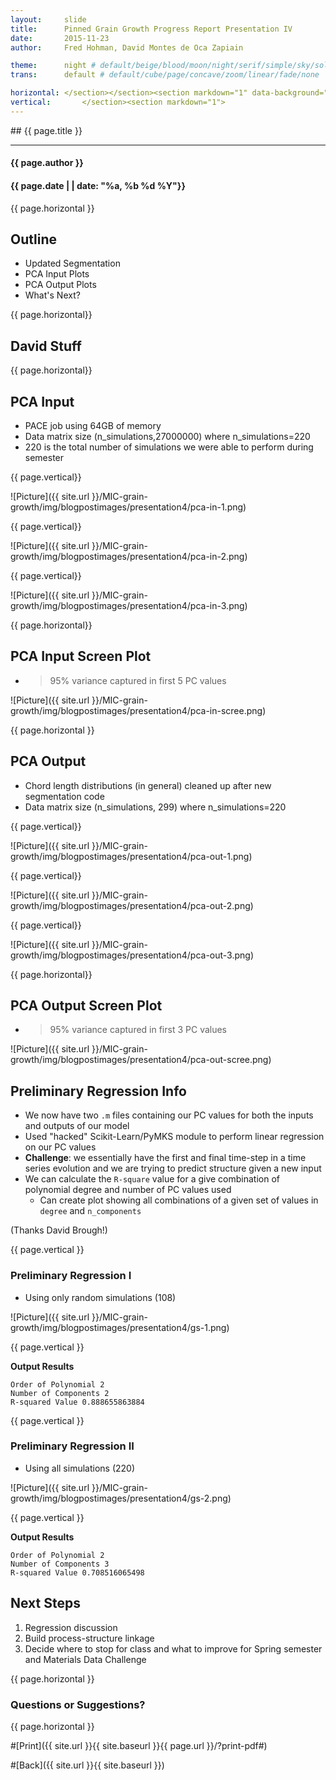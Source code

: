 ```yaml
---
layout:     slide
title:     	Pinned Grain Growth Progress Report Presentation IV
date:      	2015-11-23
author:     Fred Hohman, David Montes de Oca Zapiain

theme:		night # default/beige/blood/moon/night/serif/simple/sky/solarized
trans:		default # default/cube/page/concave/zoom/linear/fade/none

horizontal:	</section></section><section markdown="1" data-background="http://ahmetcecen.github.io/project-pages/img/slidebackground.png"><section markdown="1">
vertical:		</section><section markdown="1">
---
```

<section markdown="1" data-background="http://ahmetcecen.github.io/project-pages/img/slidebackground.png"><section markdown="1">
## {{ page.title }}

<hr>

#### {{ page.author }}

#### {{ page.date | | date: "%a, %b %d %Y"}}

{{ page.horizontal }}

<!-- Start Writing Below in Markdown -->

## Outline

* Updated Segmentation
* PCA Input Plots
* PCA Output Plots
* What's Next?

{{ page.horizontal}}

## David Stuff

{{ page.horizontal}}

## PCA Input

* PACE job using 64GB of memory
* Data matrix size (n_simulations,27000000) where n_simulations=220
* 220 is the total number of simulations we were able to perform during semester

{{ page.vertical}}

![Picture]({{ site.url }}/MIC-grain-growth/img/blogpostimages/presentation4/pca-in-1.png)

{{ page.vertical}}

![Picture]({{ site.url }}/MIC-grain-growth/img/blogpostimages/presentation4/pca-in-2.png)

{{ page.vertical}}

![Picture]({{ site.url }}/MIC-grain-growth/img/blogpostimages/presentation4/pca-in-3.png)

{{ page.horizontal}}

## PCA Input Screen Plot

* >95% variance captured in first 5 PC values

![Picture]({{ site.url }}/MIC-grain-growth/img/blogpostimages/presentation4/pca-in-scree.png)

{{ page.horizontal }}

## PCA Output

* Chord length distributions (in general) cleaned up after new segmentation code
* Data matrix size (n_simulations, 299) where n_simulations=220

{{ page.vertical}}

![Picture]({{ site.url }}/MIC-grain-growth/img/blogpostimages/presentation4/pca-out-1.png)

{{ page.vertical}}

![Picture]({{ site.url }}/MIC-grain-growth/img/blogpostimages/presentation4/pca-out-2.png)

{{ page.vertical}}

![Picture]({{ site.url }}/MIC-grain-growth/img/blogpostimages/presentation4/pca-out-3.png)

{{ page.horizontal}}

## PCA Output Screen Plot

* >95% variance captured in first 3 PC values

![Picture]({{ site.url }}/MIC-grain-growth/img/blogpostimages/presentation4/pca-out-scree.png)

## Preliminary Regression Info

* We now have two `.m` files containing our PC values for both the inputs and outputs of our model
* Used "hacked" Scikit-Learn/PyMKS module to perform linear regression on our PC values
* **Challenge**: we essentially have the first and final time-step in a time series evolution and we are trying to predict structure given a new input
* We can calculate the `R-square` value for a give combination of polynomial degree and number of PC values used
    * Can create plot showing all combinations of a given set of values in `degree` and `n_components`

(Thanks David Brough!)

{{ page.vertical }}

### Preliminary Regression I

* Using only random simulations (108)

![Picture]({{ site.url }}/MIC-grain-growth/img/blogpostimages/presentation4/gs-1.png)

{{ page.vertical }}

**Output Results**

```
Order of Polynomial 2
Number of Components 2
R-squared Value 0.888655863884
```

{{ page.vertical }}

### Preliminary Regression II

* Using all simulations (220)

![Picture]({{ site.url }}/MIC-grain-growth/img/blogpostimages/presentation4/gs-2.png)

{{ page.vertical }}

**Output Results**

```
Order of Polynomial 2
Number of Components 3
R-squared Value 0.708516065498
```

## Next Steps

1. Regression discussion
2. Build process-structure linkage
3. Decide where to stop for class and what to improve for Spring semester and Materials Data Challenge

{{ page.horizontal }}

# Questions or Suggestions?

<!-- End Here -->


{{ page.horizontal }}

#[Print]({{ site.url }}{{ site.baseurl }}{{ page.url }}/?print-pdf#)

#[Back]({{ site.url }}{{ site.baseurl }})

</section></section>

